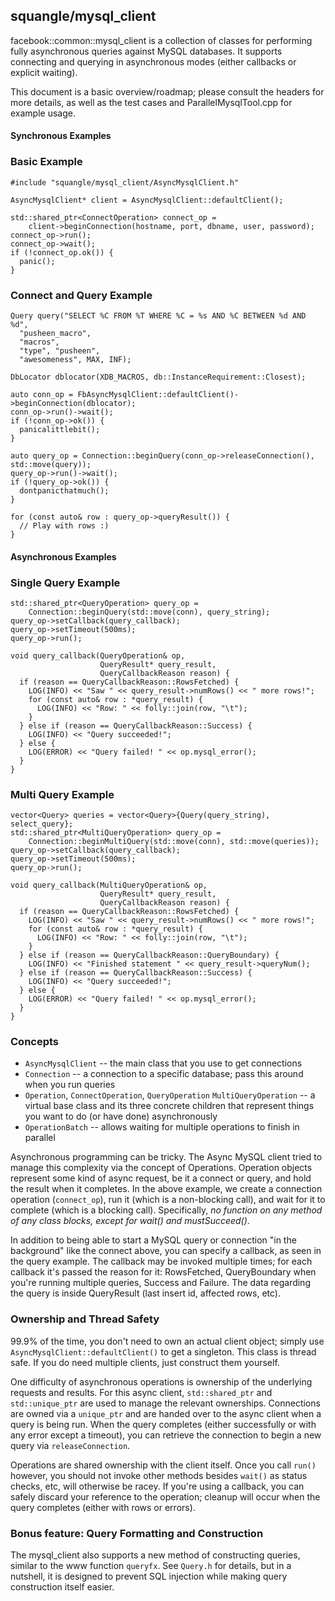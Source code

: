 squangle/mysql_client
--------------------

facebook::common::mysql_client is a collection of classes for
performing fully asynchronous queries against MySQL databases.  It
supports connecting and querying in asynchronous modes (either
callbacks or explicit waiting).

This document is a basic overview/roadmap; please consult the headers
for more details, as well as the test cases and ParallelMysqlTool.cpp
for example usage.

#### Synchronous Examples
### Basic Example

    #include "squangle/mysql_client/AsyncMysqlClient.h"

    AsyncMysqlClient* client = AsyncMysqlClient::defaultClient();

    std::shared_ptr<ConnectOperation> connect_op =
        client->beginConnection(hostname, port, dbname, user, password);
    connect_op->run();
    connect_op->wait();
    if (!connect_op.ok()) {
      panic();
    }

### Connect and Query Example

    Query query("SELECT %C FROM %T WHERE %C = %s AND %C BETWEEN %d AND %d",
      "pusheen_macro",
      "macros",
      "type", "pusheen",
      "awesomeness", MAX, INF);

    DbLocator dblocator(XDB_MACROS, db::InstanceRequirement::Closest);

    auto conn_op = FbAsyncMysqlClient::defaultClient()->beginConnection(dblocator);
    conn_op->run()->wait();
    if (!conn_op->ok()) {
      panicalittlebit();
    }

    auto query_op = Connection::beginQuery(conn_op->releaseConnection(), std::move(query));
    query_op->run()->wait();
    if (!query_op->ok()) {
      dontpanicthatmuch();
    }

    for (const auto& row : query_op->queryResult()) {
      // Play with rows :)
    }

#### Asynchronous Examples
### Single Query Example

    std::shared_ptr<QueryOperation> query_op =
        Connection::beginQuery(std::move(conn), query_string);
    query_op->setCallback(query_callback);
    query_op->setTimeout(500ms);
    query_op->run();

    void query_callback(QueryOperation& op,
                        QueryResult* query_result,
                        QueryCallbackReason reason) {
      if (reason == QueryCallbackReason::RowsFetched) {
        LOG(INFO) << "Saw " << query_result->numRows() << " more rows!";
        for (const auto& row : *query_result) {
          LOG(INFO) << "Row: " << folly::join(row, "\t");
        }
      } else if (reason == QueryCallbackReason::Success) {
        LOG(INFO) << "Query succeeded!";
      } else {
        LOG(ERROR) << "Query failed! " << op.mysql_error();
      }
    }

### Multi Query Example

    vector<Query> queries = vector<Query>{Query(query_string), select_query};
    std::shared_ptr<MultiQueryOperation> query_op =
        Connection::beginMultiQuery(std::move(conn), std::move(queries));
    query_op->setCallback(query_callback);
    query_op->setTimeout(500ms);
    query_op->run();

    void query_callback(MultiQueryOperation& op,
                        QueryResult* query_result,
                        QueryCallbackReason reason) {
      if (reason == QueryCallbackReason::RowsFetched) {
        LOG(INFO) << "Saw " << query_result->numRows() << " more rows!";
        for (const auto& row : *query_result) {
          LOG(INFO) << "Row: " << folly::join(row, "\t");
        }
      } else if (reason == QueryCallbackReason::QueryBoundary) {
        LOG(INFO) << "Finished statement " << query_result->queryNum();
      } else if (reason == QueryCallbackReason::Success) {
        LOG(INFO) << "Query succeeded!";
      } else {
        LOG(ERROR) << "Query failed! " << op.mysql_error();
      }
    }

### Concepts

* `AsyncMysqlClient` -- the main class that you use to get connections
* `Connection` -- a connection to a specific database; pass this around
  when you run queries
* `Operation`, `ConnectOperation`, `QueryOperation` `MultiQueryOperation`
  -- a virtual base class and its three concrete children that represent
  things you want to do (or have done) asynchronously
* `OperationBatch` -- allows waiting for multiple operations to finish in
  parallel

Asynchronous programming can be tricky.  The Async MySQL client tried
to manage this complexity via the concept of Operations.  Operation
objects represent some kind of async request, be it a connect or
query, and hold the result when it completes.  In the above example,
we create a connection operation (`connect_op`), run it (which is a
non-blocking call), and wait for it to complete (which is a blocking
call). Specifically, *no function on any method of any class blocks,
except for wait() and mustSucceed()*.

In addition to being able to start a MySQL query or connection "in the
background" like the connect above, you can specify a callback, as
seen in the query example.  The callback may be invoked multiple
times; for each callback it's passed the reason for it: RowsFetched,
QueryBoundary when you're running multiple queries, Success and Failure.
The data regarding the query is inside QueryResult (last insert id,
affected rows, etc).

### Ownership and Thread Safety

99.9% of the time, you don't need to own an actual client object;
simply use `AsyncMysqlClient::defaultClient()` to get a singleton.
This class is thread safe.  If you do need multiple clients, just
construct them yourself.

One difficulty of asynchronous operations is ownership of the
underlying requests and results.  For this async client,
`std::shared_ptr` and `std::unique_ptr` are used to manage the
relevant ownerships.  Connections are owned via a `unique_ptr` and are
handed over to the async client when a query is being run.  When the
query completes (either successfully or with any error except a
timeout), you can retrieve the connection to begin a new query via
`releaseConnection`.

Operations are shared ownership with the client itself.  Once you call
`run()` however, you should not invoke other methods besides `wait()`
as status checks, etc, will otherwise be racey.  If you're using a
callback, you can safely discard your reference to the operation;
cleanup will occur when the query completes (either with rows or
errors).

### Bonus feature: Query Formatting and Construction

The mysql_client also supports a new method of constructing queries,
similar to the www function `queryfx`.  See `Query.h` for details, but
in a nutshell, it is designed to prevent SQL injection while making
query construction itself easier.
